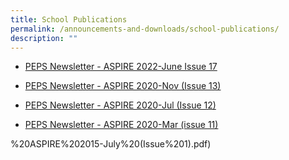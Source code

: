 ```yaml
---
title: School Publications
permalink: /announcements-and-downloads/school-publications/
description: ""
---
```

* [PEPS Newsletter - ASPIRE 2022-June Issue 17](/files/PEPS%20Newsletter%20-%20ASPIRE%202022-Jun%20Issue%2017.pdf)

* [PEPS Newsletter - ASPIRE 2020-Nov (Issue 13)](/files/PEPS%20Newsletter%20-%20ASPIRE%202020-Nov%20(Issue%2013).pdf)
* [PEPS Newsletter - ASPIRE 2020-Jul (Issue 12)](/files/PEPS%20Newsletter%20-%20ASPIRE%202020-Jul%20(Issue%2012).pdf)
* [PEPS Newsletter - ASPIRE 2020-Mar (issue 11)](/files/SchoolPublication/PEPS%20Newsletter%20-%20ASPIRE%202020-Mar%20(Issue%2011).pdf)

%20ASPIRE%202015-July%20(Issue%201).pdf)